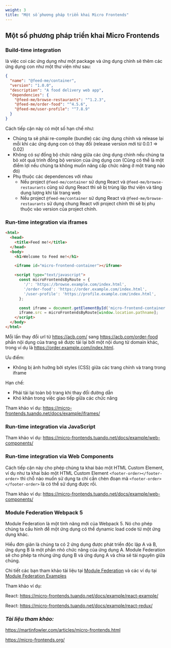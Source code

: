 ```yaml
---
weight: 3
title: "Một số phương pháp triển khai Micro Frontends"
---
```


## Một số phương pháp triển khai Micro Frontends
### **Build-time integration**
là việc coi các ứng dụng như một package và ứng dụng chính sẽ thêm các ứng dụng con như một thư viện như sau:

```json
{
  "name": "@feed-me/container",
  "version": "1.0.0",
  "description": "A food delivery web app",
  "dependencies": {
    "@feed-me/browse-restaurants": "^1.2.3",
    "@feed-me/order-food": "^4.5.6",
    "@feed-me/user-profile": "^7.8.9"
  }
}
```

Cách tiếp cận này có một số hạn chế như:
- Chúng ta sẽ phải re-compile (bundle) các ứng dụng chính và release lại mỗi khi các ứng dụng con có thay đổi (release version mới từ 0.0.1 ⇒ 0.02)
- Không có sự đồng bộ chức năng giữa các ứng dụng chính nếu chúng ta bỏ xót quá trình đồng bộ version của ứng dụng con (Cũng có thể là một điểm lợi nếu chúng ta không muốn nâng cấp chức năng ở một trang nào đó)
- Phụ thuộc các dependences với nhau
    - Nếu project `@feed-me/container` sử dụng React và `@feed-me/browse-restaurants` cũng sử dụng React thì sẽ bị trùng lập thư viện và tăng dung lượng khi tải trang web
    - Nếu project `@feed-me/container` sử dụng React và  `@feed-me/browse-restaurants` sử dụng chung React với project chính thì sẽ bị phụ thuộc vào version của project chính.

### **Run-time integration via iframes**
```html
<html>
  <head>
    <title>Feed me!</title>
  </head>
  <body>
    <h1>Welcome to Feed me!</h1>

    <iframe id="micro-frontend-container"></iframe>

    <script type="text/javascript">
      const microFrontendsByRoute = {
        '/': 'https://browse.example.com/index.html',
        '/order-food': 'https://order.example.com/index.html',
        '/user-profile': 'https://profile.example.com/index.html',
      };

      const iframe = document.getElementById('micro-frontend-container');
      iframe.src = microFrontendsByRoute[window.location.pathname];
    </script>
  </body>
</html>
```
Mỗi lần thay đổi url từ https://acb.com/ sang https://acb.com/order-food phần nội dụng của trang sẽ được tải lại bởi một nội dung từ domain khác, trong ví dụ là https://order.example.com/index.html.

Ưu điểm:
- Không bị ảnh hưởng bởi styles (CSS) giữa các trang chính và trang trong iframe

Hạn chế:
- Phải tải lại toàn bộ trang khi thay đổi đường dẫn
- Khó khăn trong việc giao tiếp giữa các chức năng

Tham khảo ví dụ: https://micro-frontends.tuando.net/docs/example/iframes/

### **Run-time integration via JavaScript**

Tham khảo ví dụ: https://micro-frontends.tuando.net/docs/example/web-components/

### **Run-time integration via Web Components**
Cách tiếp cận này cho phép chúng ta khai báo một HTML Custom Element, ví dụ như ta khai báo một HTML Custom Element `<footer-order></footer-order>` thì chỗ nào muốn sử dụng ta chỉ cần chèn đoạn mã `<footer-order></footer-order>` là có thể sử dụng được rồi.


Tham khảo ví dụ: https://micro-frontends.tuando.net/docs/example/web-components/

### **Module Federation Webpack 5**
Module Federation là một tính năng mới của Webpack 5. Nó cho phép chúng ta cấu hình để một ứng dụng có thể dynamic load code từ một ứng dụng khác.

Hiểu đơn giản là chúng ta có 2 ứng dụng được phát triển độc lập A và B, ứng dụng B là một phần nhỏ chức năng của ứng dụng A. Module Federation sẽ cho phép ta nhúng ứng dụng B và ứng dụng A và chia sẻ tài nguyên giữa chúng.

Chi tiết các bạn tham khảo tài liệu tại [Module Federation](https://webpack.js.org/concepts/module-federation/) và các ví dụ tại [Module Federation Examples](https://github.com/module-federation/module-federation-examples)


Tham khảo ví dụ: 

React: https://micro-frontends.tuando.net/docs/example/react-example/

React: https://micro-frontends.tuando.net/docs/example/react-redux/

### ***Tài liệu tham khảo:***

https://martinfowler.com/articles/micro-frontends.html

https://micro-frontends.org/